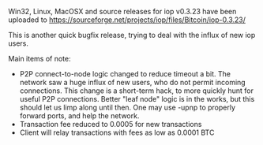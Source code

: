 Win32, Linux, MacOSX and source releases for iop v0.3.23 have been uploaded to
https://sourceforge.net/projects/iop/files/Bitcoin/iop-0.3.23/

This is another quick bugfix release, trying to deal with the influx of new iop users.

Main items of note:

* P2P connect-to-node logic changed to reduce timeout a bit.  The network saw a huge influx of new users, who do not permit incoming connections.  This change is a short-term hack, to more quickly hunt for useful P2P connections.  Better "leaf node" logic is in the works, but this should let us limp along until then.  One may use -upnp to properly forward ports, and help the network.
* Transaction fee reduced to 0.0005 for new transactions
* Client will relay transactions with fees as low as 0.0001 BTC
